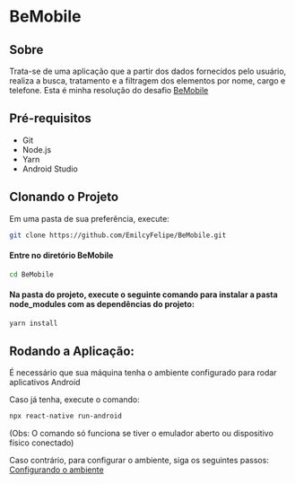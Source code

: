 # BeMobile

## Sobre
Trata-se de uma aplicação que a partir dos dados fornecidos pelo usuário, realiza a busca, tratamento e a filtragem dos elementos por nome, cargo e telefone. 
Esta é minha resolução do desafio [BeMobile](https://github.com/BeMobile/desafio-mobile)

## Pré-requisitos
- Git
- Node.js 
- Yarn 
- Android Studio


## Clonando o Projeto
Em uma pasta de sua preferência, execute:
```bash
git clone https://github.com/EmilcyFelipe/BeMobile.git
```
  
#### Entre no diretório BeMobile
```bash
cd BeMobile
```

#### Na pasta do projeto, execute o seguinte comando para instalar a pasta node_modules com as dependências do projeto:
```bash
yarn install
```
    
## Rodando a Aplicação:
 É necessário que sua máquina tenha o ambiente configurado para rodar aplicativos Android
 
 Caso já tenha, execute o comando: 
```bash
npx react-native run-android 
```
(Obs: O comando só funciona se tiver o emulador aberto ou dispositivo físico conectado)

Caso contrário, para configurar o ambiente, siga os seguintes passos: <a href="https://reactnative.dev/docs/environment-setup" target="_blank">Configurando o ambiente</a>
